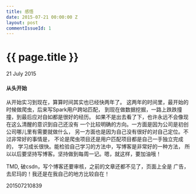 ```yaml
---
title: 感悟
date: 2015-07-21 00:00:00 Z
layout: post
commentIssueId: 1
---
```


{{ page.title }}
================

<p class="meta">21 July 2015 </p>

#### 从头开始

从开始实习到现在，算算时间其实也已经快两年了。
这两年的时间里，最开始的时候做爬虫，后来写Spark用户跨站匹配，
到现在做数据挖掘，一路上跌跌撞撞，到最后应对自如都是很好的经历。
如果不是出去看了下，也许永远不会像现在这么清醒的意识到自己还没有
一个比较明确的方向。一方面是因为公司是初创公司哪儿里有需要就做什么，
另一方面也是因为自己没有很好的对自己定位。不过非常好的事情是，
不论是爬虫项目还是用户匹配项目都是自己一手独立完成的，
学习成长很快。能检验自己学习的方法中，写博客是非常好的一种方法，
所以以后要坚持写博客。坚持做到每周一记。嗯，就这样，要加油哦！

TMD, 破csdn，写个博客还要审核，之前的文章还都不见了，页面上全是
广告，去尼玛的！我还是在我自己的地方比较自在！

201507210839
